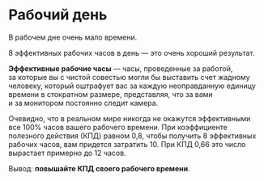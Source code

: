 # Рабочий день

В&nbsp;рабочем дне очень мало времени.

8&nbsp;эффективных рабочих часов в&nbsp;день&nbsp;&mdash; это очень хороший результат.

**Эффективные рабочие часы**&nbsp;&mdash; часы, проведенные за&nbsp;работой,
за&nbsp;которые вы&nbsp;с&nbsp;чистой совестью могли&nbsp;бы выставить счет
жадному человеку, который оштрафует вас за&nbsp;каждую неоправданную единицу времени в&nbsp;стократном размере,
представляя, что за&nbsp;вами и&nbsp;за&nbsp;монитором постоянно следит камера.

Очевидно, что в&nbsp;реальном мире никогда не&nbsp;окажутся эффективными все 100% часов вашего рабочего времени.
При коэффициенте полезного действия (КПД) равном 0,8, чтобы получить 8&nbsp;эффективных рабочих часов, вам придется затратить 10.
При КПД 0,66 это число вырастает примерно до&nbsp;12&nbsp;часов.

Вывод: **повышайте КПД своего рабочего времени**.
